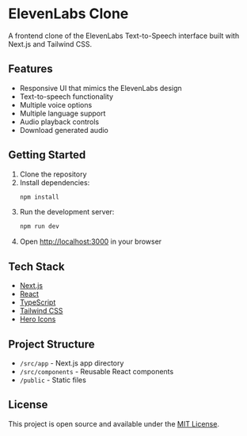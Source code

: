 # ElevenLabs Clone

A frontend clone of the ElevenLabs Text-to-Speech interface built with Next.js and Tailwind CSS.

## Features

- Responsive UI that mimics the ElevenLabs design
- Text-to-speech functionality
- Multiple voice options
- Multiple language support
- Audio playback controls
- Download generated audio

## Getting Started

1. Clone the repository
2. Install dependencies:
   ```bash
   npm install
   ```
3. Run the development server:
   ```bash
   npm run dev
   ```
4. Open [http://localhost:3000](http://localhost:3000) in your browser

## Tech Stack

- [Next.js](https://nextjs.org/)
- [React](https://reactjs.org/)
- [TypeScript](https://www.typescriptlang.org/)
- [Tailwind CSS](https://tailwindcss.com/)
- [Hero Icons](https://heroicons.com/)

## Project Structure

- `/src/app` - Next.js app directory
- `/src/components` - Reusable React components
- `/public` - Static files

## License

This project is open source and available under the [MIT License](LICENSE).

